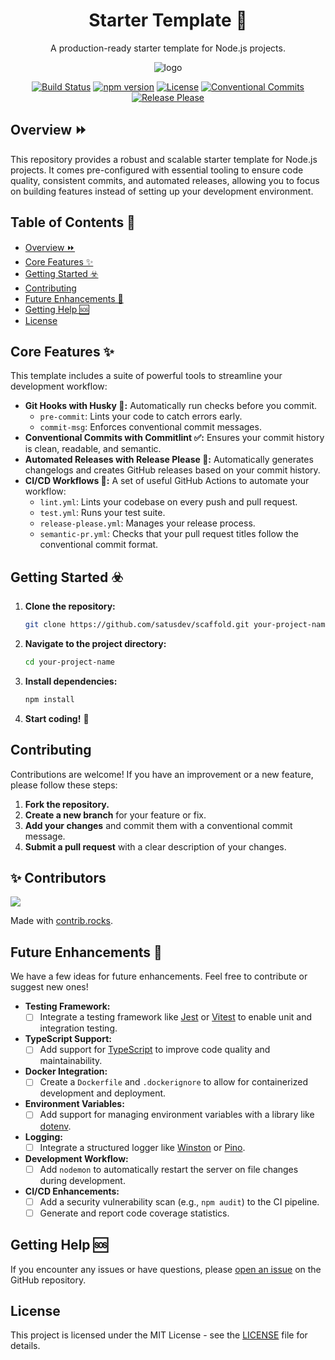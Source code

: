 <div align="center">
  <h1>Starter Template 🚀</h1>
  <p>A production-ready starter template for Node.js projects.</p>
  <img src="https://img.icons8.com/fluency/96/000000/server.png" alt="logo"/>
</div>

<div align="center">

[![Build Status](https://img.shields.io/github/actions/workflow/status/satusdev/scaffold/lint.yml?branch=main)](https://github.com/satusdev/scaffold/actions)
[![npm version](https://img.shields.io/npm/v/starter-template.svg)](https://www.npmjs.com/package/starter-template)
[![License](https://img.shields.io/npm/l/starter-template.svg)](https://opensource.org/licenses/MIT)
[![Conventional Commits](https://img.shields.io/badge/Conventional%20Commits-1.0.0-%23FE5196?logo=conventionalcommits&logoColor=white)](https://conventionalcommits.org)
[![Release Please](https://img.shields.io/badge/release-please-blue.svg)](https://github.com/googleapis/release-please)

</div>

## Overview ⏩️

This repository provides a robust and scalable starter template for Node.js projects. It comes pre-configured with essential tooling to ensure code quality, consistent commits, and automated releases, allowing you to focus on building features instead of setting up your development environment.

## Table of Contents 📄

- [Overview ⏩️](#overview-️)
- [Core Features ✨](#core-features-)
- [Getting Started ☣️](#getting-started-️)
- [Contributing](#contributing)
- [Future Enhancements 🔮](#future-enhancements-)
- [Getting Help 🆘](#getting-help-)
- [License](#license)

## Core Features ✨

This template includes a suite of powerful tools to streamline your development workflow:

- **Git Hooks with Husky 🐶:** Automatically run checks before you commit.
  - `pre-commit`: Lints your code to catch errors early.
  - `commit-msg`: Enforces conventional commit messages.
- **Conventional Commits with Commitlint ✅:** Ensures your commit history is clean, readable, and semantic.
- **Automated Releases with Release Please 🚀:** Automatically generates changelogs and creates GitHub releases based on your commit history.
- **CI/CD Workflows 🤖:** A set of useful GitHub Actions to automate your workflow:
  - `lint.yml`: Lints your codebase on every push and pull request.
  - `test.yml`: Runs your test suite.
  - `release-please.yml`: Manages your release process.
  - `semantic-pr.yml`: Checks that your pull request titles follow the conventional commit format.

## Getting Started ☣️

1.  **Clone the repository:**
    ```bash
    git clone https://github.com/satusdev/scaffold.git your-project-name
    ```
2.  **Navigate to the project directory:**
    ```bash
    cd your-project-name
    ```
3.  **Install dependencies:**
    ```bash
    npm install
    ```
4.  **Start coding!** 🎉

## Contributing

Contributions are welcome! If you have an improvement or a new feature, please follow these steps:

1.  **Fork the repository.**
2.  **Create a new branch** for your feature or fix.
3.  **Add your changes** and commit them with a conventional commit message.
4.  **Submit a pull request** with a clear description of your changes.

## ✨ Contributors

<a href="https://github.com/satusdev/graphs/contributors">
  <img src="https://contrib.rocks/image?repo=satusdev/.github&repo=satusdev/gemeni-key-rotator&repo=satusdev/infra-kickstart&repo=satusdev/scaffold" />
</a>

Made with [contrib.rocks](https://contrib.rocks).

## Future Enhancements 🔮

We have a few ideas for future enhancements. Feel free to contribute or suggest new ones!

- **Testing Framework:**
  - [ ] Integrate a testing framework like [Jest](https://jestjs.io/) or [Vitest](https://vitest.dev/) to enable unit and integration testing.
- **TypeScript Support:**
  - [ ] Add support for [TypeScript](https://www.typescriptlang.org/) to improve code quality and maintainability.
- **Docker Integration:**
  - [ ] Create a `Dockerfile` and `.dockerignore` to allow for containerized development and deployment.
- **Environment Variables:**
  - [ ] Add support for managing environment variables with a library like [dotenv](https://www.npmjs.com/package/dotenv).
- **Logging:**
  - [ ] Integrate a structured logger like [Winston](https://www.npmjs.com/package/winston) or [Pino](https://www.npmjs.com/package/pino).
- **Development Workflow:**
  - [ ] Add `nodemon` to automatically restart the server on file changes during development.
- **CI/CD Enhancements:**
  - [ ] Add a security vulnerability scan (e.g., `npm audit`) to the CI pipeline.
  - [ ] Generate and report code coverage statistics.

## Getting Help 🆘

If you encounter any issues or have questions, please [open an issue](https://github.com/satusdev/scaffold/issues) on the GitHub repository.

## License

This project is licensed under the MIT License - see the [LICENSE](LICENSE) file for details.
